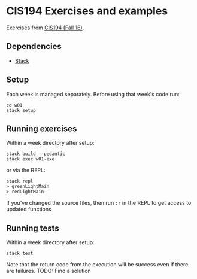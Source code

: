 # CIS194 Exercises and examples

Exercises from [CIS194 (Fall 16)](http://www.seas.upenn.edu/~cis194/fall16/). 


## Dependencies

 - [Stack](https://www.haskellstack.org/)


## Setup

Each week is managed separately. Before using that week's code run:

```
cd w01
stack setup
```


## Running exercises

Within a week directory after setup:

```
stack build --pedantic
stack exec w01-exe
```

or via the REPL:

```
stack repl
> greenLightMain
> redLightMain
```

If you've changed the source files, then run `:r` in the REPL to get access to updated functions


## Running tests

Within a week directory after setup:

```
stack test
```

Note that the return code from the execution will be success even if there are failures. TODO: Find a solution
